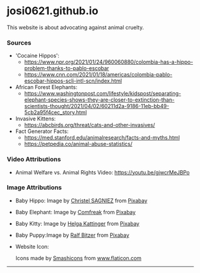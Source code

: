 # josi0621.github.io
This website is about advocating against animal cruelty.

### Sources
- 'Cocaine Hippos': 
    * https://www.npr.org/2021/01/24/960060880/colombia-has-a-hippo-problem-thanks-to-pablo-escobar
    * https://www.cnn.com/2021/01/18/americas/colombia-pablo-escobar-hippos-scli-intl-scn/index.html
- African Forest Elephants: 
    * https://www.washingtonpost.com/lifestyle/kidspost/separating-elephant-species-shows-they-are-closer-to-extinction-than-scientists-thought/2021/04/02/60211d2a-9186-11eb-bb49-5cb2a95f4cec_story.html
- Invasive Kittens: 
    * https://abcbirds.org/threat/cats-and-other-invasives/
- Fact Generator Facts: 
    * https://med.stanford.edu/animalresearch/facts-and-myths.html
    * https://petpedia.co/animal-abuse-statistics/
    
### Video Attributions
- Animal Welfare vs. Animal Rights Video: https://youtu.be/gjwcrMeJBPo

### Image Attributions
- Baby Hippo: Image by <a href="https://pixabay.com/users/christels-3741991/?utm_source=link-attribution&amp;utm_medium=referral&amp;utm_campaign=image&amp;utm_content=5608509">Christel SAGNIEZ</a> from <a href="https://pixabay.com/?utm_source=link-attribution&amp;utm_medium=referral&amp;utm_campaign=image&amp;utm_content=5608509">Pixabay</a>

- Baby Elephant: Image by <a href="https://pixabay.com/users/comfreak-51581/?utm_source=link-attribution&amp;utm_medium=referral&amp;utm_campaign=image&amp;utm_content=2380009">Comfreak</a> from <a href="https://pixabay.com/?utm_source=link-attribution&amp;utm_medium=referral&amp;utm_campaign=image&amp;utm_content=2380009">Pixabay</a>

- Baby Kitty: Image by <a href="https://pixabay.com/users/helgaka-2849566/?utm_source=link-attribution&amp;utm_medium=referral&amp;utm_campaign=image&amp;utm_content=4201051">Helga Kattinger</a> from <a href="https://pixabay.com/?utm_source=link-attribution&amp;utm_medium=referral&amp;utm_campaign=image&amp;utm_content=4201051">Pixabay</a>

- Baby Puppy:Image by <a href="https://pixabay.com/users/buchsammy-1876631/?utm_source=link-attribution&amp;utm_medium=referral&amp;utm_campaign=image&amp;utm_content=1134504">Ralf Bitzer</a> from <a href="https://pixabay.com/?utm_source=link-attribution&amp;utm_medium=referral&amp;utm_campaign=image&amp;utm_content=1134504">Pixabay</a>

- Website Icon: <div>Icons made by <a href="https://www.flaticon.com/authors/smashicons" title="Smashicons">Smashicons</a> from <a href="https://www.flaticon.com/" title="Flaticon">www.flaticon.com</a></div>
---
